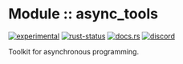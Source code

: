 <!-- {{# generate.module_header{} #}} -->

# Module :: async_tools
[![experimental](https://raster.shields.io/static/v1?label=stability&message=experimental&color=orange&logoColor=eee)](https://github.com/emersion/stability-badges#experimental) [![rust-status](https://github.com/Wandalen/wTools/actions/workflows/Moduleasync_fromPush.yml/badge.svg)](https://github.com/Wandalen/wTools/actions/workflows/Moduleasync_fromPush.yml) [![docs.rs](https://img.shields.io/docsrs/async_tools?color=e3e8f0&logo=docs.rs)](https://docs.rs/async_tools) [![discord](https://img.shields.io/discord/872391416519737405?color=eee&logo=discord&logoColor=eee&label=ask)](https://discord.gg/m3YfbXpUUY)

Toolkit for asynchronous programming.
